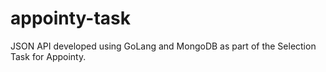 # appointy-task
JSON API developed using GoLang and MongoDB as part of the Selection Task for Appointy.